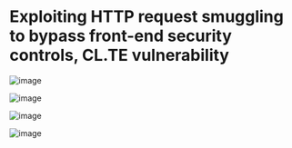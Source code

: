 # Exploiting HTTP request smuggling to bypass front-end security controls, CL.TE vulnerability





![image](https://user-images.githubusercontent.com/68894302/183383671-9a031916-3252-4329-be7d-dcfd3b5b5d7d.png)



![image](https://user-images.githubusercontent.com/68894302/183383519-4e09795f-11f1-4fc0-ac3b-5aeb566ebda3.png)



![image](C:/Users/tuandv/OneDrive/Desktop/ctf%20Jeopardy/2022/corctf/183383105-70615023-341f-494d-bdc2-4a140c5f4785.png)



![image](https://user-images.githubusercontent.com/68894302/183382978-7b6be8d0-c209-4cfc-a2b9-39a1356984ed.png)